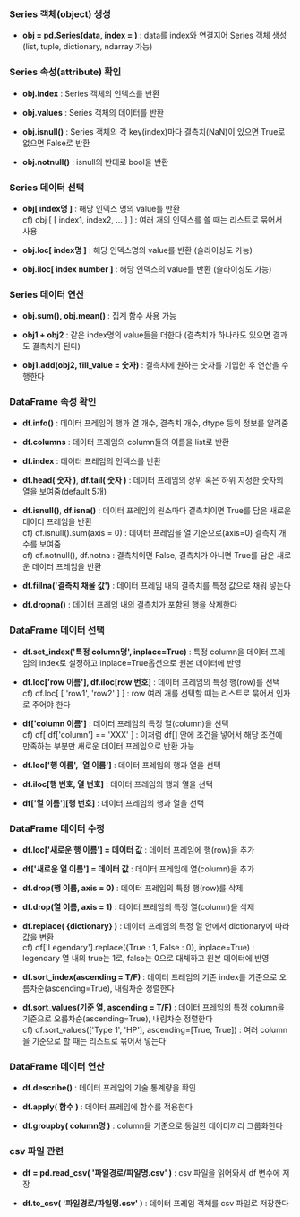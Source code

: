 ### Series 객체(object) 생성
- **obj = pd.Series(data, index = )** : data를 index와 연결지어 Series 객체 생성 (list, tuple, dictionary, ndarray 가능)

### Series 속성(attribute) 확인
- **obj.index** : Series 객체의 인덱스를 반환

- **obj.values** : Series 객체의 데이터를 반환

- **obj.isnull()** : Series 객체의 각 key(index)마다 결측치(NaN)이 있으면 True로 없으면 False로 반환

- **obj.notnull()** : isnull의 반대로 bool을 반환

### Series 데이터 선택
- **obj[ index명 ]** : 해당 인덱스 명의 value를 반환
    <br> cf) obj [ [ index1, index2, ... ] ] : 여러 개의 인덱스를 쓸 때는 리스트로 묶어서 사용

- **obj.loc[ index명 ]** : 해당 인덱스명의 value를 반환 (슬라이싱도 가능)

- **obj.iloc[ index number ]** : 해당 인덱스의 value를 반환 (슬라이싱도 가능)

### Series 데이터 연산
- **obj.sum(), obj.mean()** : 집계 함수 사용 가능

- **obj1 + obj2** : 같은 index명의 value들을 더한다 (결측치가 하나라도 있으면 결과도 결측치가 된다)

- **obj1.add(obj2, fill_value = 숫자)** : 결측치에 원하는 숫자를 기입한 후 연산을 수행한다


### DataFrame 속성 확인
- **df.info()** : 데이터 프레임의 행과 열 개수, 결측치 개수, dtype 등의 정보를 알려줌

- **df.columns** : 데이터 프레임의 column들의 이름을 list로 반환

- **df.index** : 데이터 프레임의 인덱스를 반환

- **df.head( 숫자 )**, **df.tail( 숫자 )** : 데이터 프레임의 상위 혹은 하위 지정한 숫자의 열을 보여줌(default 5개)

- **df.isnull()**, **df.isna()** : 데이터 프레임의 원소마다 결측치이면 True를 담은 새로운 데이터 프레임을 반환
    <br> cf) df.isnull().sum(axis = 0) : 데이터 프레임을 열 기준으로(axis=0) 결측치 개수를 보여줌
    <br> cf) df.notnull(), df.notna : 결측치이면 False, 결측치가 아니면 True를 담은 새로운 데이터 프레임을 반환

- **df.fillna('결측치 채울 값')** : 데이터 프레임 내의 결측치를 특정 값으로 채워 넣는다

- **df.dropna()** : 데이터 프레임 내의 결측치가 포함된 행을 삭제한다

### DataFrame 데이터 선택
- **df.set_index('특정 column명', inplace=True)** : 특정 column을 데이터 프레임의 index로 설정하고 inplace=True옵션으로 원본 데이터에 반영

- **df.loc['row 이름'], df.iloc[row 번호]** : 데이터 프레임의 특정 행(row)를 선택
    <br> cf) df.loc[ [ 'row1', 'row2' ] ] : row 여러 개를 선택할 때는 리스트로 묶어서 인자로 주어야 한다
    
- **df['column 이름']** : 데이터 프레임의 특정 열(column)을 선택
    <br> cf) df[ df['column'] == 'XXX' ] : 이처럼 df[] 안에 조건을 넣어서 해당 조건에 만족하는 부분만 새로운 데이터 프레임으로 반환 가능

- **df.loc['행 이름', '열 이름']** : 데이터 프레임의 행과 열을 선택

- **df.iloc[행 번호, 열 번호]** : 데이터 프레임의 행과 열을 선택

- **df['열 이름'][행 번호]** : 데이터 프레임의 행과 열을 선택

### DataFrame 데이터 수정
- **df.loc['새로운 행 이름'] = 데이터 값** : 데이터 프레임에 행(row)을 추가

- **df['새로운 열 이름'] = 데이터 값** : 데이터 프레임에 열(column)을 추가

- **df.drop(행 이름, axis = 0)** : 데이터 프레임의 특정 행(row)를 삭제

- **df.drop(열 이름, axis = 1)** : 데이터 프레임의 특정 열(column)을 삭제

- **df.replace( {dictionary} )** : 데이터 프레임의 특정 열 안에서 dictionary에 따라 값을 변환
    <br> cf) df['Legendary'].replace({True : 1, False : 0}, inplace=True) : legendary 열 내의 true는 1로, false는 0으로 대체하고 원본 데이터에 반영

- **df.sort_index(ascending = T/F)** : 데이터 프레임의 기존 index를 기준으로 오름차순(ascending=True), 내림차순 정렬한다

- **df.sort_values(기준 열, ascending = T/F)** : 데이터 프레임의 특정 column을 기준으로 오름차순(ascending=True), 내림차순 정렬한다
    <br> cf) df.sort_values(['Type 1', 'HP'], ascending=[True, True]) : 여러 column을 기준으로 할 때는 리스트로 묶어서 넣는다

### DataFrame 데이터 연산
- **df.describe()** : 데이터 프레임의 기술 통계량을 확인

- **df.apply( 함수 )** : 데이터 프레임에 함수를 적용한다

- **df.groupby( column명 )** : column을 기준으로 동일한 데이터끼리 그룹화한다

### csv 파일 관련
- **df = pd.read_csv( '파일경로/파일명.csv' )** : csv 파일을 읽어와서 df 변수에 저장

- **df.to_csv( '파일경로/파일명.csv' )** : 데이터 프레임 객체를 csv 파일로 저장한다 

